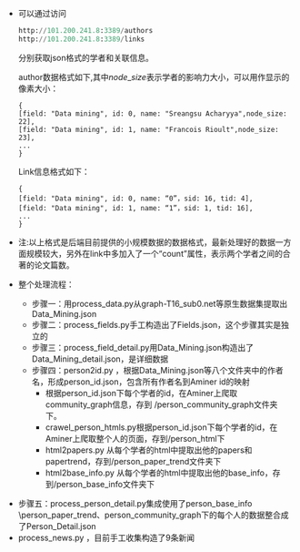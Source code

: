 * 可以通过访问

  ```python
  http://101.200.241.8:3389/authors
  http://101.200.241.8:3389/links
  ```

  分别获取json格式的学者和关联信息。

  author数据格式如下,其中$node\_size$表示学者的影响力大小，可以用作显示的像素大小：

  ```
  {
  [field: "Data mining", id: 0, name: "Sreangsu Acharyya",node_size: 22],
  [field: "Data mining", id: 1, name: "Francois Rioult",node_size: 23],
  ...
  }
  ```

  Link信息格式如下：

  ```
  {
  [field: "Data mining", id: 0, name: “0”，sid: 16, tid: 4],
  [field: "Data mining", id: 1, name: “1”，sid: 1, tid: 16],
  ...
  }
  ```

* 注:以上格式是后端目前提供的小规模数据的数据格式，最新处理好的数据一方面规模较大，另外在link中多加入了一个“count”属性，表示两个学者之间的合著的论文篇数。

* 整个处理流程：

  * 步骤一：用process_data.py从graph-T16_sub0.net等原生数据集提取出Data_Mining.json
  * 步骤二：process_fields.py手工构造出了Fields.json，这个步骤其实是独立的
  * 步骤三：process_field_detail.py用Data_Mining.json构造出了Data_Mining_detail.json，是详细数据
  * 步骤四：person2id.py     ，根据Data_Mining.json等八个文件夹中的作者名，形成person_id.json，包含所有作者名到Aminer     id的映射
    * 根据person_id.json下每个学者的id，在Aminer上爬取community_graph信息，存到      /person_community_graph文件夹下。
    * crawel_person_htmls.py根据person_id.json下每个学者的id，在Aminer上爬取整个人的页面，存到/person_html下
    * html2papers.py      从每个学者的html中提取出他的papers和papertrend，存到/person_paper_trend文件夹下
    * html2base_info.py 从每个学者的html中提取出他的base_info，存到/person_base_info文件夹下

- 步骤五：process_person_detail.py集成使用了person_base_info     \person_paper_trend、person_community_graph下的每个人的数据整合成了Person_Detail.json
- process_news.py     ，目前手工收集构造了9条新闻